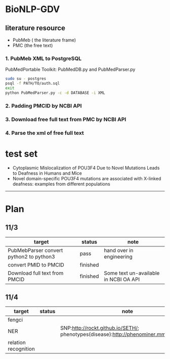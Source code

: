 # BioNLP-GDV
## literature resource
- PubMeb ( the literature frame)
- PMC (the free text)

### 1. PubMeb XML to PostgreSQL
PubMedPortable Toolkit: PubMedDB.py and PubMedParser.py
```bash
sudo su - postgres
psql -f PATH/TO/auth.sql
exit
python PubMedParser.py -c -d DATABASE -i XML
```
### 2. Padding PMCID by NCBI API
### 3. Download free full text from PMC by NCBI API
### 4. Parse the xml of free full text

# test set
*  Cytoplasmic Mislocalization of POU3F4 Due to Novel Mutations Leads to Deafness in Humans and Mice
*  Novel domain-specific POU3F4 mutations are associated with X-linked deafness: examples from different populations

-----------------
# Plan
## 11/3
target | status | note
-------|--------|-------
PubMebParser convert python2 to python3 | pass | hand over in engineering
convert PMID to PMCID | finished  |
Download full text from PMCID | finished | Some text un-available in NCBI OA API
## 11/4
target | status | note
-------|--------|------
fengci | | |
NER | | SNP:http://rockt.github.io/SETH/; phenotypes(disease):http://phenominer.mml.cam.ac.uk/ |
relation recognition | | |
